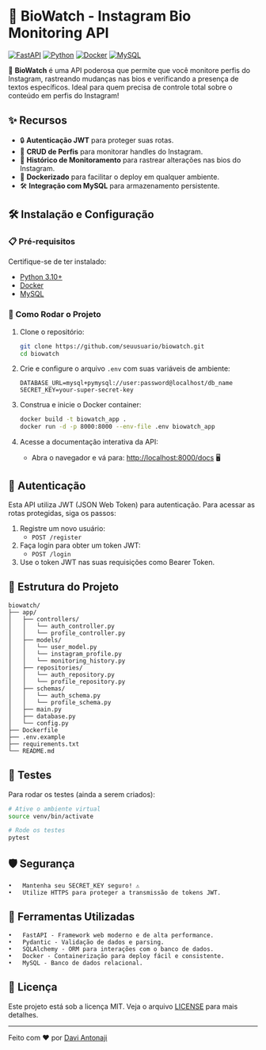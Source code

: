 # 📱 BioWatch - Instagram Bio Monitoring API

[![FastAPI](https://img.shields.io/badge/FastAPI-0.95.0-green?style=flat&logo=fastapi)](https://fastapi.tiangolo.com/)
[![Python](https://img.shields.io/badge/Python-3.10-blue?style=flat&logo=python)](https://www.python.org/)
[![Docker](https://img.shields.io/badge/Docker-Enabled-blue?logo=docker&style=flat)](https://www.docker.com/)
[![MySQL](https://img.shields.io/badge/MySQL-Enabled-blue?style=flat&logo=mysql)](https://www.mysql.com/)

🚀 **BioWatch** é uma API poderosa que permite que você monitore perfis do Instagram, rastreando mudanças nas bios e verificando a presença de textos específicos. Ideal para quem precisa de controle total sobre o conteúdo em perfis do Instagram!

## ✨ Recursos

- 🔒 **Autenticação JWT** para proteger suas rotas.
- 📄 **CRUD de Perfis** para monitorar handles do Instagram.
- 📝 **Histórico de Monitoramento** para rastrear alterações nas bios do Instagram.
- 🐳 **Dockerizado** para facilitar o deploy em qualquer ambiente.
- 🛠️ **Integração com MySQL** para armazenamento persistente.

## 🛠️ Instalação e Configuração

### 📋 Pré-requisitos

Certifique-se de ter instalado:

- [Python 3.10+](https://www.python.org/)
- [Docker](https://www.docker.com/)
- [MySQL](https://www.mysql.com/)

### 🚀 Como Rodar o Projeto

1. Clone o repositório:

    ```bash
    git clone https://github.com/seuusuario/biowatch.git
    cd biowatch
    ```

2. Crie e configure o arquivo `.env` com suas variáveis de ambiente:

    ```env
    DATABASE_URL=mysql+pymysql://user:password@localhost/db_name
    SECRET_KEY=your-super-secret-key
    ```

3. Construa e inicie o Docker container:

    ```bash
    docker build -t biowatch_app .
    docker run -d -p 8000:8000 --env-file .env biowatch_app
    ```

4. Acesse a documentação interativa da API:

    - Abra o navegador e vá para: [http://localhost:8000/docs](http://localhost:8000/docs) 🖥️

## 🔑 Autenticação

Esta API utiliza JWT (JSON Web Token) para autenticação. Para acessar as rotas protegidas, siga os passos:

1. Registre um novo usuário:
    - `POST /register`
2. Faça login para obter um token JWT:
    - `POST /login`
3. Use o token JWT nas suas requisições como Bearer Token.

## 📂 Estrutura do Projeto

```plaintext
biowatch/
├── app/
│   ├── controllers/
│   │   └── auth_controller.py
│   │   └── profile_controller.py
│   ├── models/
│   │   └── user_model.py
│   │   └── instagram_profile.py
│   │   └── monitoring_history.py
│   ├── repositories/
│   │   └── auth_repository.py
│   │   └── profile_repository.py
│   ├── schemas/
│   │   └── auth_schema.py
│   │   └── profile_schema.py
│   ├── main.py
│   ├── database.py
│   └── config.py
├── Dockerfile
├── .env.example
├── requirements.txt
└── README.md
```


## 🧪 Testes

Para rodar os testes (ainda a serem criados):
```bash
# Ative o ambiente virtual
source venv/bin/activate

# Rode os testes
pytest
```


## 🛡️ Segurança

	•	Mantenha seu SECRET_KEY seguro! ⚠️
	•	Utilize HTTPS para proteger a transmissão de tokens JWT.

## 🧰 Ferramentas Utilizadas

	•	FastAPI - Framework web moderno e de alta performance.
	•	Pydantic - Validação de dados e parsing.
	•	SQLAlchemy - ORM para interações com o banco de dados.
	•	Docker - Containerização para deploy fácil e consistente.
	•	MySQL - Banco de dados relacional.

## 📜 Licença

Este projeto está sob a licença MIT. Veja o arquivo [LICENSE](LICENSE) para mais detalhes.

---

Feito com ❤️ por [Davi Antonaji](https://antonaji.com.br)
